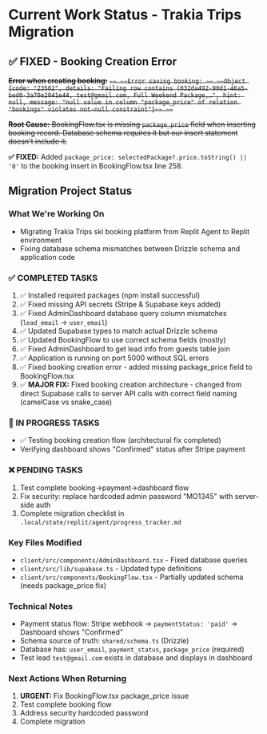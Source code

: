 # Current Work Status - Trakia Trips Migration

## ✅ FIXED - Booking Creation Error
~~**Error when creating booking:**~~
~~```~~
~~Error saving booking: ~~
~~Object {code: "23502", details: "Failing row contains (032da492-90d1-46a5-bed0-3a70e2041e44, test@gmail.com, Full Weekend Package,…", hint: null, message: "null value in column "package_price" of relation "bookings" violates not-null constraint"}~~
~~```~~

~~**Root Cause:** BookingFlow.tsx is missing `package_price` field when inserting booking record. Database schema requires it but our insert statement doesn't include it.~~

**✅ FIXED:** Added `package_price: selectedPackage?.price.toString() || '0'` to the booking insert in BookingFlow.tsx line 258.

## Migration Project Status

### What We're Working On
- Migrating Trakia Trips ski booking platform from Replit Agent to Replit environment
- Fixing database schema mismatches between Drizzle schema and application code

### ✅ COMPLETED TASKS
1. ✅ Installed required packages (npm install successful)
2. ✅ Fixed missing API secrets (Stripe & Supabase keys added)
3. ✅ Fixed AdminDashboard database query column mismatches (`lead_email` → `user_email`)
4. ✅ Updated Supabase types to match actual Drizzle schema
5. ✅ Updated BookingFlow to use correct schema fields (mostly)
6. ✅ Fixed AdminDashboard to get lead info from guests table join
7. ✅ Application is running on port 5000 without SQL errors
8. ✅ Fixed booking creation error - added missing package_price field to BookingFlow.tsx
9. ✅ **MAJOR FIX:** Fixed booking creation architecture - changed from direct Supabase calls to server API calls with correct field naming (camelCase vs snake_case)

### 🔄 IN PROGRESS TASKS
- ✅ Testing booking creation flow (architectural fix completed)
- Verifying dashboard shows "Confirmed" status after Stripe payment

### ❌ PENDING TASKS
1. Test complete booking→payment→dashboard flow
2. Fix security: replace hardcoded admin password "MO1345" with server-side auth  
3. Complete migration checklist in `.local/state/replit/agent/progress_tracker.md`

### Key Files Modified
- `client/src/components/AdminDashboard.tsx` - Fixed database queries
- `client/src/lib/supabase.ts` - Updated type definitions
- `client/src/components/BookingFlow.tsx` - Partially updated schema (needs package_price fix)

### Technical Notes
- Payment status flow: Stripe webhook → `paymentStatus: 'paid'` → Dashboard shows "Confirmed"
- Schema source of truth: `shared/schema.ts` (Drizzle)
- Database has: `user_email`, `payment_status`, `package_price` (required)
- Test lead `test@gmail.com` exists in database and displays in dashboard

### Next Actions When Returning
1. **URGENT:** Fix BookingFlow.tsx package_price issue
2. Test complete booking flow
3. Address security hardcoded password
4. Complete migration